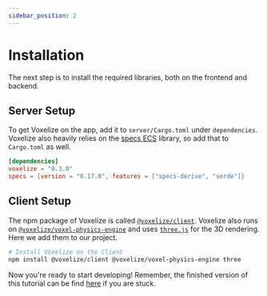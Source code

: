 ```yaml
---
sidebar_position: 2
---
```


# Installation

The next step is to install the required libraries, both on the frontend and backend.

## Server Setup

To get Voxelize on the app, add it to `server/Cargo.toml` under `dependencies`. Voxelize also heavily relies on the [specs ECS](https://github.com/amethyst/specs) library, so add that to `Cargo.toml` as well.

```toml
[dependencies]
voxelize = "0.3.0"
specs = {version = "0.17.0", features = ["specs-derive", "serde"]}
```

## Client Setup

The npm package of Voxelize is called [`@voxelize/client`](https://www.npmjs.com/package/@voxelize/client). Voxelize also runs on [`@voxelize/voxel-physics-engine`](https://www.npmjs.com/package/@voxelize/voxel-physics-engine) and uses [`three.js`](https://www.npmjs.com/package/three) for the 3D rendering. Here we add them to our project.

```bash
# Install Voxelize on the Client
npm install @voxelize/client @voxelize/voxel-physics-engine three
```

Now you're ready to start developing! Remember, the finished version of this tutorial can be find [here](tests) if you are stuck.
